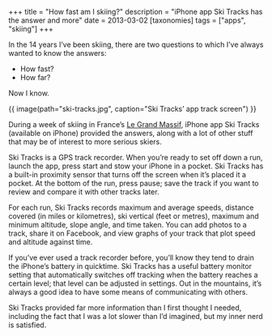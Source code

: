 +++
title = "How fast am I skiing?"
description = "iPhone app Ski Tracks has the answer and more"
date = 2013-03-02
[taxonomies]
tags = ["apps", "skiing"]
+++

In the 14 years I’ve been skiing, there are two questions to which I’ve always wanted to know the answers:

*   How fast?
*   How far?

Now I know.

{{ image(path="ski-tracks.jpg", caption="Ski Tracks’ app track screen") }}

During a week of skiing in France’s [Le Grand Massif](http://winter.grand-massif.com), iPhone app Ski Tracks (available on iPhone) provided the answers, along with a lot of other stuff that may be of interest to more serious skiers.

Ski Tracks is a GPS track recorder. When you’re ready to set off down a run, launch the app, press start and stow your iPhone in a pocket. Ski Tracks has a built-in proximity sensor that turns off the screen when it’s placed it a pocket. At the bottom of the run, press pause; save the track if you want to review and compare it with other tracks later.

For each run, Ski Tracks records maximum and average speeds, distance covered (in miles or kilometres), ski vertical (feet or metres), maximum and minimum altitude, slope angle, and time taken. You can add photos to a track, share it on Facebook, and view graphs of your track that plot speed and altitude against time.

If you’ve ever used a track recorder before, you’ll know they tend to drain the iPhone’s battery in quicktime. Ski Tracks has a useful battery monitor setting that automatically switches off tracking when the battery reaches a certain level; that level can be adjusted in settings. Out in the mountains, it’s always a good idea to have some means of communicating with others.

Ski Tracks provided far more information than I first thought I needed, including the fact that I was a lot slower than I’d imagined, but my inner nerd is satisfied.
